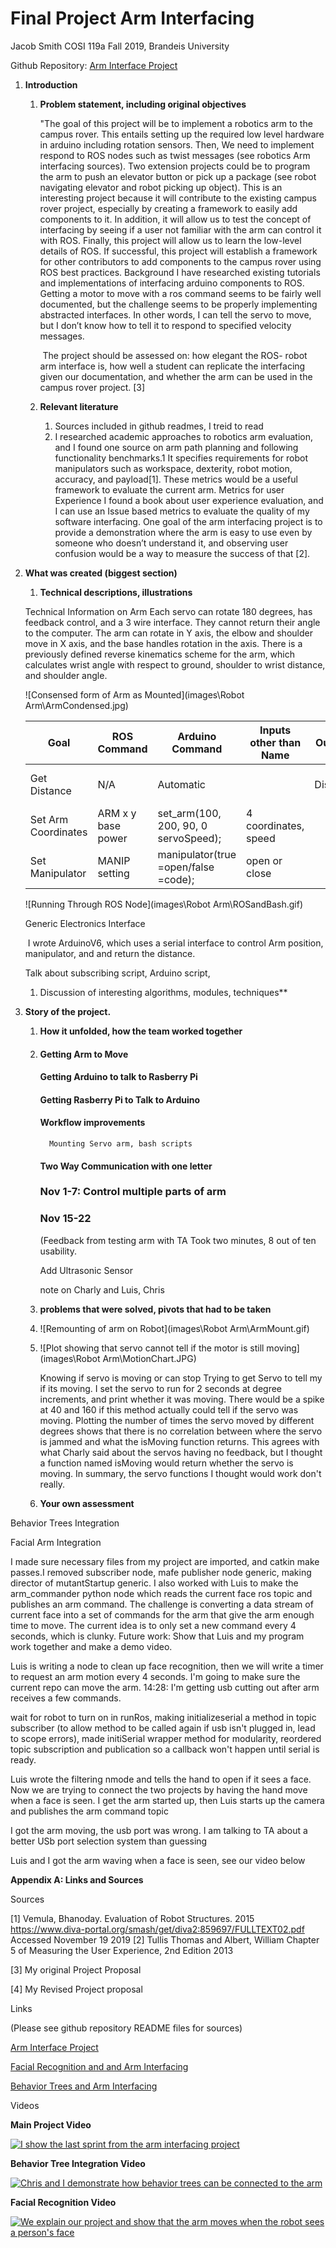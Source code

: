 Final Project Arm Interfacing
===============

Jacob Smith COSI 119a  Fall 2019, Brandeis University

Github Repository: [Arm Interface Project](https://github.com/jsmith2021Brandeis/Robot-Arm-Interface)



1. **Introduction**

   1. **Problem statement, including original objectives**

      "The goal of this project will be to implement a robotics arm to the campus rover. This entails setting up the required low level hardware in arduino
      including rotation sensors. Then, We need to implement respond to ROS nodes such as
      twist messages (see robotics Arm interfacing sources). Two extension projects could be
      to program the arm to push an elevator button or pick up a package (see robot
      navigating elevator and robot picking up object).
      This is an interesting project because it will contribute to the existing campus
      rover project, especially by creating a framework to easily add components to it. In
      addition, it will allow us to test the concept of interfacing by seeing if a user not familiar
      with the arm can control it with ROS. Finally, this project will allow us to learn the
      low-level details of ROS. If successful, this project will establish a framework for other
      contributors to add components to the campus rover using ROS best practices.
      Background
      	I have researched existing tutorials and implementations of interfacing arduino
      components to ROS. Getting a motor to move with a ros command seems to be fairly
      well documented, but the challenge seems to be properly implementing abstracted
      interfaces. In other words, I can tell the servo to move, but I don’t know how to tell it to
      respond to specified velocity messages.	

      ​	The project should be assessed on: how elegant the ROS- robot arm interface is,
      how well a student can replicate the interfacing given our documentation, and whether
      the arm can be used in the campus rover project. [3]

   1. **Relevant literature**
      1. Sources included in github readmes, I treid to read 
      2. I researched academic approaches to robotics arm evaluation, and I found one
         source on arm path planning and following functionality benchmarks.1
         It specifies
         requirements for robot manipulators such as workspace, dexterity, robot motion,
         accuracy, and payload[1]. These metrics would be a useful
         framework to evaluate the current arm.
         Metrics for user Experience
         I found a book about user experience evaluation, and I can use an Issue based
         metrics to evaluate the quality of my software interfacing. One goal of the arm
         interfacing project is to provide a demonstration where the arm is easy to use even by
         someone who doesn’t understand it, and observing user confusion would be a way to
         measure the success of that [2].

2. **What was created (****biggest section****)**

   1. **Technical descriptions, illustrations**

   Technical Information on Arm
   Each servo can rotate 180 degrees, has feedback control, and a 3 wire interface. They
   cannot return their angle to the computer.
   The arm can rotate in Y axis, the elbow and shoulder move in X axis, and the base
   handles rotation in the axis. There is a previously defined reverse kinematics scheme
   for the arm, which calculates wrist angle with respect to ground, shoulder to wrist
   distance, and shoulder angle.

   

   ![Consensed form of Arm as Mounted](images\Robot Arm\ArmCondensed.jpg)

   | Goal                | ROS Command        | Arduino Command                       | Inputs other than Name | Outputs  | Comment                 |
   | ------------------- | ------------------ | ------------------------------------- | ---------------------- | -------- | ----------------------- |
   | Get Distance        | N/A                | Automatic                             |                        | Distance | Type Output Sensor      |
   | Set Arm Coordinates | ARM x y base power | set_arm(100, 200, 90, 0  servoSpeed); | 4 coordinates, speed   |          | Type 4 Coordinates      |
   | Set Manipulator     | MANIP setting      | manipulator(true =open/false =code);  | open or close          |          | Type Binary Manipulator |

   ![Running Through ROS Node](images\Robot Arm\ROSandBash.gif)

   Generic Electronics Interface

   ​	I wrote ArduinoV6, which uses a serial interface to control Arm position, manipulator, and and return the distance. 

   Talk about subscribing script, Arduino script,  

   1. Discussion of interesting algorithms, modules, techniques**

3. **Story of the project.**

   1. **How it unfolded, how the team worked together**

   2. #### Getting Arm to Move

      #### Getting Arduino to talk to Rasberry Pi

      #### **Getting Rasberry Pi to Talk to Arduino**

      #### **Workflow improvements**			

      ```
      	Mounting Servo arm, bash scripts
      ```

      #### **Two Way Communication** with one letter

      ### Nov 1-7: Control multiple parts of arm

      ### Nov 15-22

      (Feedback from testing arm with TA Took two minutes, 8 out of ten usability.

      

      Add Ultrasonic Sensor

      note on Charly and Luis, Chris

   3. **problems that were solved, pivots that had to be taken**

   4. ![Remounting of arm on Robot](images\Robot Arm\ArmMount.gif)

   5. ![Plot showing that servo cannot tell if the motor is still moving](images\Robot Arm\MotionChart.JPG)

      Knowing if servo is moving or can stop Trying to get Servo to tell my if its moving. I set the servo to run for 2 seconds at degree increments, and print whether it was moving. There would  be a spike at 40 and 160 if this method actually could tell if the servo was moving. Plotting the number of times the servo moved by different degrees shows that there is no correlation between where the servo is jammed and what the isMoving function returns. This agrees with what Charly said about the servos having no feedback, but I thought a function named isMoving would return whether the servo is moving. In summary, the servo functions I thought would work don't really.

   6. **Your own assessment**


Behavior Trees Integration

Facial Arm Integration

 I made sure necessary files from my project are imported, and catkin make passes.I removed subscriber node, mafe publisher node generic, making director of mutantStartup generic.  I also worked with Luis to make the arm_commander python node which reads the current face ros topic and publishes an arm command. The challenge is converting a data stream of current face into a set of commands for the arm that give the arm enough time to move. The current idea is to only set a new command every 4 seconds, which is clunky.  Future work: Show that Luis and my program work together and make a demo video.

 Luis is writing a node to clean up face recognition, then we will write a timer to request an arm motion every 4 seconds. I'm going to make sure the current repo can move the arm. 14:28: I'm getting usb cutting out after arm receives a few commands.

wait for robot to turn on in runRos, making initializeserial a method in topic subscriber (to allow method to be called again if usb isn't plugged in, lead to scope errors), made initiSerial wrapper method for modularity, reordered topic subscription and publication so a callback won't happen until serial is ready.

 Luis wrote the filtering nmode and tells the hand to open if it sees a face. Now we are trying to connect the two projects by having the hand move when a face is seen. I get the arm started up, then Luis starts up the camera and publishes the arm command topic

I got the arm moving, the usb port was wrong. I am talking to TA about a better USb port selection system than guessing

Luis and I got the arm waving when a face is seen, see our video below



**Appendix A: Links and Sources**

Sources

[1] Vemula, Bhanoday. Evaluation of Robot Structures. 2015
https://www.diva-portal.org/smash/get/diva2:859697/FULLTEXT02.pdf Accessed
November 19 2019
[2] Tullis Thomas and Albert, William Chapter 5 of Measuring the User Experience, 2nd
Edition 2013

[3] My original Project Proposal

[4] My Revised Project proposal

Links

(Please see github repository README files for sources)

[Arm Interface Project](https://github.com/jsmith2021Brandeis/Robot-Arm-Interface)

[Facial Recognition and and Arm Interfacing](https://github.com/jsmith2021Brandeis/FacialArm)

[Behavior Trees and Arm Interfacing](https://github.com/jsmith2021Brandeis/robot_behavior_trees)

Videos

**Main Project Video**

[![I show the last sprint from the arm interfacing project](http://img.youtube.com/vi/xTT16x3kTqU/0.jpg)](http://www.youtube.com/watch?v=xTT16x3kTqU "Arm Interfacing Demonstration")

**Behavior Tree Integration Video**

[![Chris and I demonstrate how behavior trees can be connected to the arm](http://img.youtube.com/vi/ZJRn2t_dehc/0.jpg)](http://www.youtube.com/watch?v=ZJRn2t_dehc "Behavior Tree Arm Interfacing")

**Facial Recognition Video**

 [![We explain our project and show that the arm moves when the robot sees a person's face](http://img.youtube.com/vi/wVTJThKsIWs/0.jpg) ](http://www.youtube.com/watch?v=wVTJThKsIWs "Arm Interface with Facial Recognition")





